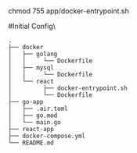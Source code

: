#
chmod 755 app/docker-entrypoint.sh

#Initial Config\

```
.
├── docker
│   ├── golang
│   │     └── Dockerfile
│   ├── mysql
│   │     └── Dockerfile
│   └── react
│         ├── docker-entrypoint.sh
│         └── Dockerfile
├── go-app
│   ├── .air.toml
│   ├── go.mod
│   └── main.go
├── react-app
├── docker-compose.yml
└── README.md
```
